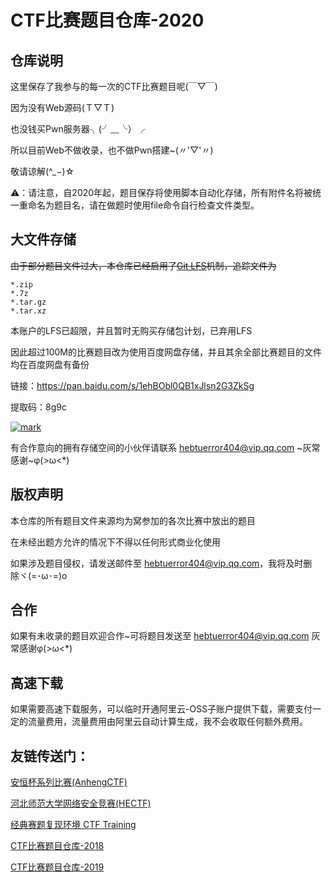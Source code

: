 # CTF比赛题目仓库-2020

## 仓库说明

这里保存了我参与的每一次的CTF比赛题目呢(￣▽￣)

因为没有Web源码(Ｔ▽Ｔ)

也没钱买Pwn服务器╮(╯﹏╰）╭

所以目前Web不做收录，也不做Pwn搭建~(〃'▽'〃)

敬请谅解(^_−)☆

⚠️：请注意，自2020年起，题目保存将使用脚本自动化存储，所有附件名将被统一重命名为题目名，请在做题时使用file命令自行检查文件类型。

## 大文件存储

~~由于部分题目文件过大，本仓库已经启用了[Git LFS](https://git-lfs.github.com/)机制，追踪文件为~~

```
*.zip
*.7z
*.tar.gz
*.tar.xz
```

本账户的LFS已超限，并且暂时无购买存储包计划，已弃用LFS

因此超过100M的比赛题目改为使用百度网盘存储，并且其余全部比赛题目的文件均在百度网盘有备份

链接：https://pan.baidu.com/s/1ehBObl0QB1xJlsn2G3ZkSg

提取码：8g9c

[![mark](https://camo.githubusercontent.com/1abb1f6b10636857dc24cddc304eee6354307dba/687474703a2f2f696d672e6c68796572726f723430342e636e2f6572726f723430342f32303139303630332f3936303849703350355743512e706e67)](https://camo.githubusercontent.com/1abb1f6b10636857dc24cddc304eee6354307dba/687474703a2f2f696d672e6c68796572726f723430342e636e2f6572726f723430342f32303139303630332f3936303849703350355743512e706e67)

有合作意向的拥有存储空间的小伙伴请联系 [hebtuerror404@vip.qq.com](mailto:hebtuerror404@vip.qq.com) ~灰常感谢~φ(>ω<*)

## 版权声明

本仓库的所有题目文件来源均为窝参加的各次比赛中放出的题目

在未经出题方允许的情况下不得以任何形式商业化使用

如果涉及题目侵权，请发送邮件至 [hebtuerror404@vip.qq.com](mailto:hebtuerror404@vip.qq.com)，我将及时删除ヾ(=･ω･=)o

## 合作

如果有未收录的题目欢迎合作~可将题目发送至 [hebtuerror404@vip.qq.com](mailto:hebtuerror404@vip.qq.com) 灰常感谢φ(>ω<*)

## 高速下载

如果需要高速下载服务，可以临时开通阿里云-OSS子账户提供下载，需要支付一定的流量费用，流量费用由阿里云自动计算生成，我不会收取任何额外费用。 

## 友链传送门：

[安恒杯系列比赛(AnhengCTF)](https://github.com/hebtuerror404/Anheng_cup_month)

[河北师范大学网络安全竞赛(HECTF)](https://github.com/HECTF)

[经典赛题复现环境 CTF Training](https://github.com/CTFTraining/CTFTraining)

[CTF比赛题目仓库-2018](https://github.com/hebtuerror404/CTF_competition_warehouse_2018)

[CTF比赛题目仓库-2019](https://github.com/hebtuerror404/CTF_competition_warehouse_2019)

